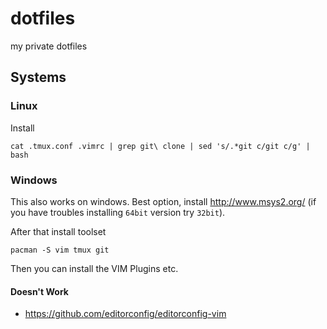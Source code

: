 # dotfiles
my private dotfiles



## Systems

### Linux

Install

```
cat .tmux.conf .vimrc | grep git\ clone | sed 's/.*git c/git c/g' | bash
```

### Windows

This also works on windows. Best option, install http://www.msys2.org/ (if you have troubles installing `64bit` version try `32bit`).

After that install toolset

```
pacman -S vim tmux git
```

Then you can install the VIM Plugins etc.

#### Doesn't Work

- https://github.com/editorconfig/editorconfig-vim
